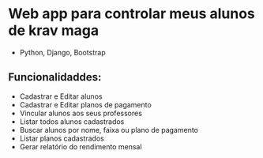 # Web app para controlar meus alunos de krav maga
- Python, Django, Bootstrap

## Funcionalidaddes:
* Cadastrar e Editar alunos
* Cadastrar e Editar planos de pagamento
* Vincular alunos aos seus professores
* Listar todos alunos cadastrados
* Buscar alunos por nome, faixa ou plano de pagamento
* Listar planos cadastrados
* Gerar relatório do rendimento mensal
